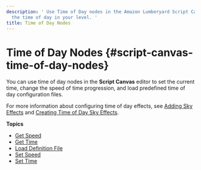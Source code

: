 ```yaml
---
description: ' Use Time of Day nodes in the Amazon Lumberyard Script Canvas editor to configure
  the time of day in your level. '
title: Time of Day Nodes
---
```

# Time of Day Nodes {#script-canvas-time-of-day-nodes}

You can use time of day nodes in the **Script Canvas** editor to set the current time, change the speed of time progression, and load predefined time of day configuration files\.

For more information about configuring time of day effects, see [Adding Sky Effects](/docs/userguide/sky/intro.md) and [Creating Time of Day Sky Effects](/docs/userguide/sky/tod-intro.md)\.

**Topics**
+ [Get Speed](/docs/userguide/get-speed.md)
+ [Get Time](/docs/userguide/get-time.md)
+ [Load Definition File](/docs/userguide/load-definition-file.md)
+ [Set Speed](/docs/userguide/set-speed.md)
+ [Set Time](/docs/userguide/set-time.md)